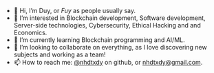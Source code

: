 - 👋 Hi, I’m Duy, or *Fuy* as people usually say.
- 👀 I’m interested in Blockchain development, Software development, Server-side technologies, Cybersecurity, Ethical Hacking and and Economics.
- 🌱 I’m currently learning Blockchain programming and AI/ML.
- 💞️ I’m looking to collaborate on everything, as I love discovering new subjects and working as a team!
- 📫 How to reach me: [@nhdtxdy](https://github.com/nhdtxdy) on github, or nhdtxdy@gmail.com.

<!---
nhdtxdy/nhdtxdy is a ✨ special ✨ repository because its `README.md` (this file) appears on your GitHub profile.
You can click the Preview link to take a look at your changes.
--->
